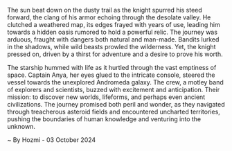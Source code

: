 
The sun beat down on the dusty trail as the knight spurred his steed forward, the clang of his armor echoing through the desolate valley. He clutched a weathered map, its edges frayed with years of use, leading him towards a hidden oasis rumored to hold a powerful relic. The journey was arduous, fraught with dangers both natural and man-made. Bandits lurked in the shadows, while wild beasts prowled the wilderness. Yet, the knight pressed on, driven by a thirst for adventure and a desire to prove his worth.

The starship hummed with life as it hurtled through the vast emptiness of space. Captain Anya, her eyes glued to the intricate console, steered the vessel towards the unexplored Andromeda galaxy. The crew, a motley band of explorers and scientists, buzzed with excitement and anticipation. Their mission: to discover new worlds, lifeforms, and perhaps even ancient civilizations. The journey promised both peril and wonder, as they navigated through treacherous asteroid fields and encountered uncharted territories, pushing the boundaries of human knowledge and venturing into the unknown. 

~ By Hozmi - 03 October 2024
